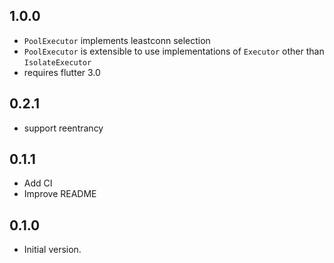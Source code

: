 ## 1.0.0

- `PoolExecutor` implements leastconn selection
- `PoolExecutor` is extensible to use implementations of `Executor` other than `IsolateExecutor`
- requires flutter 3.0

## 0.2.1

- support reentrancy

## 0.1.1

- Add CI
- Improve README

## 0.1.0

- Initial version.
